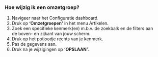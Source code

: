 ### Hoe wijzig ik een omzetgroep?
1.	Navigeer naar het Configuratie dashboard.
2.	Druk op **‘Omzetgroepen'** in het menu Artikelen. 
3.	Zoek een specifieke kenmerk(en) m.b.v. de zoekbalk en de filters aan de boven- en zijkant van jouw scherm.
4.	Druk op het potloodje rechts van je kenmerk.
5.	Pas de gegevens aan.
6.	Druk na je wijzigingen op **‘OPSLAAN’**.
